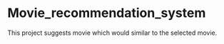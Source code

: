 #  Movie_recommendation_system
This project suggests movie which would similar to the selected movie.
